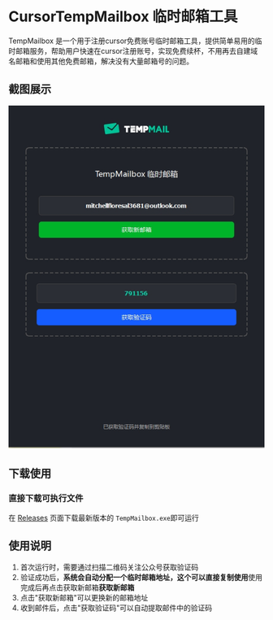 # CursorTempMailbox 临时邮箱工具

TempMailbox 是一个用于注册cursor免费账号临时邮箱工具，提供简单易用的临时邮箱服务，帮助用户快速在cursor注册账号，实现免费续杯，不用再去自建域名邮箱和使用其他免费邮箱，解决没有大量邮箱号的问题。

## 截图展示

![TempMailbox 界面](screenshot.png)

## 下载使用

### 直接下载可执行文件

在 [Releases](https://github.com/FFMSR/TempMailbox/releases) 页面下载最新版本的 `TempMailbox.exe`即可运行

## 使用说明

1. 首次运行时，需要通过扫描二维码关注公众号获取验证码
2. 验证成功后，<strong>系统会自动分配一个临时邮箱地址，这个可以直接复制使用</strong>使用完成后再点击获取新邮箱<strong>获取新邮箱</strong>
3. 点击"获取新邮箱"可以更换新的邮箱地址
4. 收到邮件后，点击"获取验证码"可以自动提取邮件中的验证码
